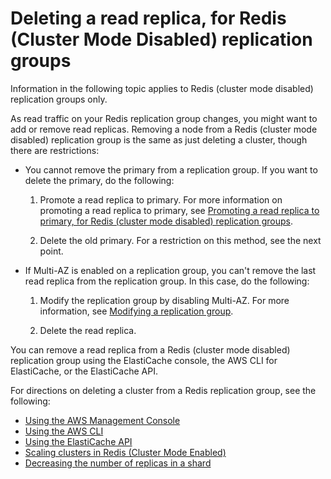 # Deleting a read replica, for Redis \(Cluster Mode Disabled\) replication groups<a name="Replication.RemoveReadReplica"></a>

Information in the following topic applies to Redis \(cluster mode disabled\) replication groups only\.

As read traffic on your Redis replication group changes, you might want to add or remove read replicas\. Removing a node from a Redis \(cluster mode disabled\) replication group is the same as just deleting a cluster, though there are restrictions:
+ You cannot remove the primary from a replication group\. If you want to delete the primary, do the following:

  1. Promote a read replica to primary\. For more information on promoting a read replica to primary, see [Promoting a read replica to primary, for Redis \(cluster mode disabled\) replication groups](Replication.PromoteReplica.md)\.

  1. Delete the old primary\. For a restriction on this method, see the next point\.
+ If Multi\-AZ is enabled on a replication group, you can't remove the last read replica from the replication group\. In this case, do the following:

  1. Modify the replication group by disabling Multi\-AZ\. For more information, see [Modifying a replication group](Replication.Modify.md)\.

  1. Delete the read replica\.

You can remove a read replica from a Redis \(cluster mode disabled\) replication group using the ElastiCache console, the AWS CLI for ElastiCache, or the ElastiCache API\.

For directions on deleting a cluster from a Redis replication group, see the following:
+ [Using the AWS Management Console](Clusters.Delete.md#Clusters.Delete.CON)
+ [Using the AWS CLI](Clusters.Delete.md#Clusters.Delete.CLI)
+ [Using the ElastiCache API](Clusters.Delete.md#Clusters.Delete.API)
+ [Scaling clusters in Redis \(Cluster Mode Enabled\)](scaling-redis-cluster-mode-enabled.md)
+ [Decreasing the number of replicas in a shard](decrease-replica-count.md)